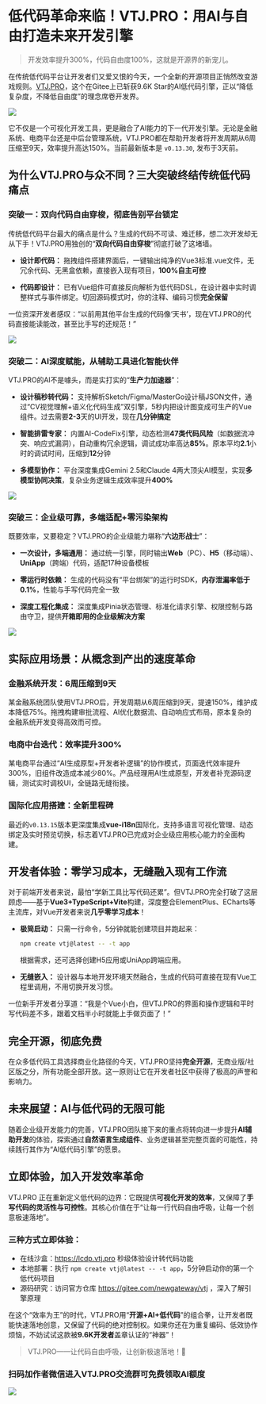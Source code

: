 # 低代码革命来临！VTJ.PRO：用AI与自由打造未来开发引擎

> 开发效率提升300%，代码自由度100%，这就是开源界的新宠儿。

在传统低代码平台让开发者们又爱又恨的今天，一个全新的开源项目正悄然改变游戏规则。[VTJ.PRO](https://vtj.pro/)，这个在Gitee上已斩获9.6K Star的AI低代码引擎，正以“降低复杂度，不降低自由度”的理念席卷开发界。

![](../assets/news/cover.png)

它不仅是一个可视化开发工具，更是融合了AI能力的下一代开发引擎。无论是金融系统、电商平台还是中后台管理系统，VTJ.PRO都在帮助开发者将开发周期从6周压缩至9天，效率提升高达150%。当前最新版本是 `v0.13.30`, 发布于3天前。

## 为什么VTJ.PRO与众不同？三大突破终结传统低代码痛点

### 突破一：双向代码自由穿梭，彻底告别平台锁定

传统低代码平台最大的痛点是什么？生成的代码不可读、难迁移，想二次开发却无从下手！VTJ.PRO用独创的“**双向代码自由穿梭**”彻底打破了这堵墙。

- **设计即代码：** 拖拽组件搭建界面后，一键输出纯净的Vue3标准.vue文件，无冗余代码、无黑盒依赖，直接嵌入现有项目，**100%自主可控**

- **代码即设计：** 已有Vue组件可直接反向解析为低代码DSL，在设计器中实时调整样式与事件绑定。切回源码模式时，你的注释、编码习惯**完全保留**

一位资深开发者感叹：“以前用其他平台生成的代码像‘天书’，现在VTJ.PRO的代码直接能读能改，甚至比手写的还规范！”

![](../assets/news/animation.gif)

### 突破二：AI深度赋能，从辅助工具进化智能伙伴

VTJ.PRO的AI不是噱头，而是实打实的“**生产力加速器**”：

- **设计稿秒转代码：** 支持解析Sketch/Figma/MasterGo设计稿JSON文件，通过“CV视觉理解+语义化代码生成”双引擎，5秒内把设计图变成可生产的Vue组件。过去需要**2-3**天的UI开发，现在**几分钟搞定**

- **智能排雷专家：** 内置AI-CodeFix引擎，动态检测**47类代码风险**（如数据流冲突、响应式漏洞），自动重构冗余逻辑，调试成功率高达**85%**。原本平均**2.1**小时的调试时间，压缩到**12**分钟

- **多模型协作：** 平台深度集成Gemini 2.5和Claude 4两大顶尖AI模型，实现**多模型协同决策**，复杂业务逻辑生成效率提升**400%**

![](../assets/news/gpt.gif)

### 突破三：企业级可靠，多端适配+零污染架构

既要效率，又要稳定？VTJ.PRO的企业级能力堪称“**六边形战士**”：

- **一次设计，多端通用：** 通过统一引擎，同时输出**Web**（PC）、**H5**（移动端）、**UniApp**（跨端）代码，适配17种设备模板

- **零运行时依赖：** 生成的代码没有“平台绑架”的运行时SDK，**内存泄漏率低于0.1%**，性能与手写代码完全一致

- **深度工程化集成：** 深度集成Pinia状态管理、标准化请求引擎、权限控制与路由守卫，提供**开箱即用的企业级解决方案**

![](../assets/news/gpt.png)

## 实际应用场景：从概念到产出的速度革命

### 金融系统开发：6周压缩到9天

某金融系统团队使用VTJ.PRO后，开发周期从6周压缩到9天，提速150%，维护成本降低75%。拖拽构建审批流程、AI优化数据流、自动响应式布局，原本复杂的金融系统开发变得高效而可控。

### 电商中台迭代：效率提升300%

某电商平台通过“AI生成原型+开发者补逻辑”的协作模式，页面迭代效率提升300%，旧组件改造成本减少80%。产品经理用AI生成原型，开发者补充源码逻辑，测试实时调校UI，全链路无缝衔接。

### 国际化应用搭建：全新里程碑

最近的`v0.13.15`版本更深度集成**vue-i18n**国际化，支持多语言可视化管理、动态绑定及实时预览切换，标志着VTJ.PRO已完成对企业级应用核心能力的全面构建。

## 开发者体验：零学习成本，无缝融入现有工作流

对于前端开发者来说，最怕“学新工具比写代码还累”。但VTJ.PRO完全打破了这层顾虑——基于**Vue3+TypeScript+Vite**构建，深度整合ElementPlus、ECharts等主流库，对Vue开发者来说**几乎零学习成本**！

- **极简启动：** 只需一行命令，5分钟就能创建项目并跑起来：

  ```bash
  npm create vtj@latest -- -t app
  ```

  根据需求，还可选择创建H5应用或UniApp跨端应用。

- **无缝嵌入：** 设计器与本地开发环境天然融合，生成的代码可直接在现有Vue工程里调用，不用切换开发习惯。

一位新手开发者分享道：“我是个Vue小白，但VTJ.PRO的界面和操作逻辑和平时写代码差不多，跟着文档半小时就能上手做页面了！”

## 完全开源，彻底免费

在众多低代码工具选择商业化路径的今天，VTJ.PRO坚持**完全开源**，无商业版/社区版之分，所有功能全部开放。这一原则让它在开发者社区中获得了极高的声誉和影响力。

## 未来展望：AI与低代码的无限可能

随着企业级开发能力的完善，VTJ.PRO团队接下来的重点将转向进一步提升**AI辅助开发**的体验，探索通过**自然语言生成组件**、业务逻辑甚至完整页面的可能性，持续践行其作为“AI低代码引擎”的愿景。

## 立即体验，加入开发效率革命

VTJ.PRO 正在重新定义低代码的边界：它既提供**可视化开发的效率**，又保障了**手写代码的灵活性与可控性**。其核心价值在于“让每一行代码自由呼吸，让每一个创意极速落地”。

### 三种方式立即体验：

- 在线沙盒：https://lcdp.vtj.pro 秒级体验设计转代码功能
- 本地部署：执行 `npm create vtj@latest -- -t app`，5分钟启动你的第一个低代码项目
- 源码研究：访问官方仓库 https://gitee.com/newgateway/vtj ，深入了解引擎原理

在这个“效率为王”的时代，VTJ.PRO用“**开源+AI+低代码**”的组合拳，让开发者既能快速落地创意，又保留了代码的绝对控制权。如果你还在为重复编码、低效协作烦恼，不妨试试这款被**9.6K开发者**盖章认证的“神器”！

> VTJ.PRO——让代码自由呼吸，让创新极速落地！🌈

### 扫码加作者微信进入VTJ.PRO交流群可免费领取AI额度

![](../assets/news/wechat.png)
